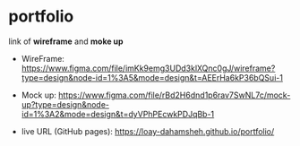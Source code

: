 # portfolio
link of **wireframe** and **moke up**
- WireFrame: <https://www.figma.com/file/imKk9emg3UDd3klXQnc0gJ/wireframe?type=design&node-id=1%3A5&mode=design&t=AEErHa6kP36bQSui-1>

- Mock up: <https://www.figma.com/file/rBd2H6dnd1p6rav7SwNL7c/mock-up?type=design&node-id=1%3A2&mode=design&t=dyVPhPEcwkPDJqBb-1>

- live URL (GitHub pages): <https://loay-dahamsheh.github.io/portfolio/>
